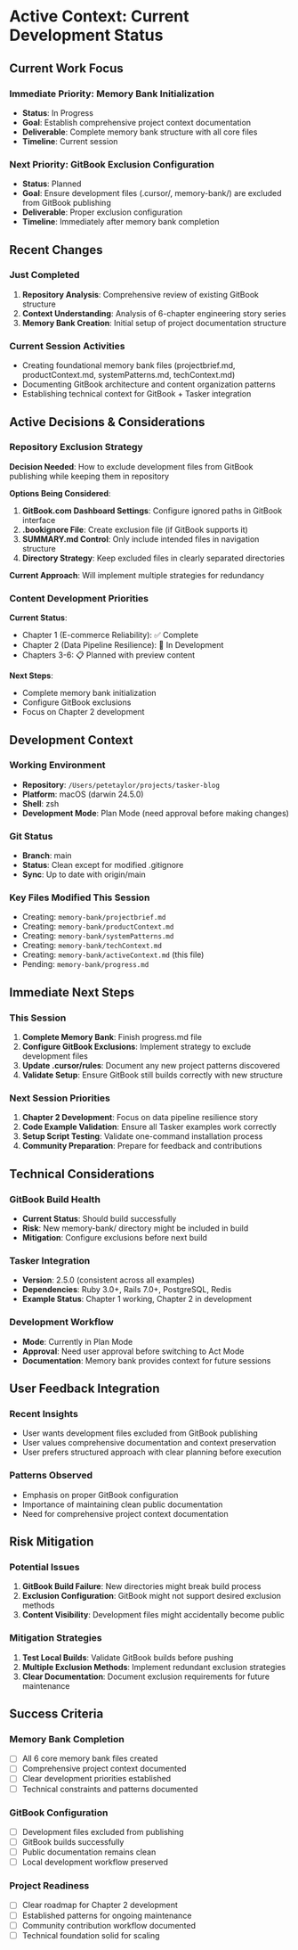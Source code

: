 # Active Context: Current Development Status

## Current Work Focus

### Immediate Priority: Memory Bank Initialization
- **Status**: In Progress
- **Goal**: Establish comprehensive project context documentation
- **Deliverable**: Complete memory bank structure with all core files
- **Timeline**: Current session

### Next Priority: GitBook Exclusion Configuration
- **Status**: Planned
- **Goal**: Ensure development files (.cursor/, memory-bank/) are excluded from GitBook publishing
- **Deliverable**: Proper exclusion configuration
- **Timeline**: Immediately after memory bank completion

## Recent Changes

### Just Completed
1. **Repository Analysis**: Comprehensive review of existing GitBook structure
2. **Context Understanding**: Analysis of 6-chapter engineering story series
3. **Memory Bank Creation**: Initial setup of project documentation structure

### Current Session Activities
- Creating foundational memory bank files (projectbrief.md, productContext.md, systemPatterns.md, techContext.md)
- Documenting GitBook architecture and content organization patterns
- Establishing technical context for GitBook + Tasker integration

## Active Decisions & Considerations

### Repository Exclusion Strategy
**Decision Needed**: How to exclude development files from GitBook publishing while keeping them in repository

**Options Being Considered**:
1. **GitBook.com Dashboard Settings**: Configure ignored paths in GitBook interface
2. **.bookignore File**: Create exclusion file (if GitBook supports it)
3. **SUMMARY.md Control**: Only include intended files in navigation structure
4. **Directory Strategy**: Keep excluded files in clearly separated directories

**Current Approach**: Will implement multiple strategies for redundancy

### Content Development Priorities
**Current Status**:
- Chapter 1 (E-commerce Reliability): ✅ Complete
- Chapter 2 (Data Pipeline Resilience): 🔄 In Development
- Chapters 3-6: 📋 Planned with preview content

**Next Steps**:
- Complete memory bank initialization
- Configure GitBook exclusions
- Focus on Chapter 2 development

## Development Context

### Working Environment
- **Repository**: `/Users/petetaylor/projects/tasker-blog`
- **Platform**: macOS (darwin 24.5.0)
- **Shell**: zsh
- **Development Mode**: Plan Mode (need approval before making changes)

### Git Status
- **Branch**: main
- **Status**: Clean except for modified .gitignore
- **Sync**: Up to date with origin/main

### Key Files Modified This Session
- Creating: `memory-bank/projectbrief.md`
- Creating: `memory-bank/productContext.md`
- Creating: `memory-bank/systemPatterns.md`
- Creating: `memory-bank/techContext.md`
- Creating: `memory-bank/activeContext.md` (this file)
- Pending: `memory-bank/progress.md`

## Immediate Next Steps

### This Session
1. **Complete Memory Bank**: Finish progress.md file
2. **Configure GitBook Exclusions**: Implement strategy to exclude development files
3. **Update .cursor/rules**: Document any new project patterns discovered
4. **Validate Setup**: Ensure GitBook still builds correctly with new structure

### Next Session Priorities
1. **Chapter 2 Development**: Focus on data pipeline resilience story
2. **Code Example Validation**: Ensure all Tasker examples work correctly
3. **Setup Script Testing**: Validate one-command installation process
4. **Community Preparation**: Prepare for feedback and contributions

## Technical Considerations

### GitBook Build Health
- **Current Status**: Should build successfully
- **Risk**: New memory-bank/ directory might be included in build
- **Mitigation**: Configure exclusions before next build

### Tasker Integration
- **Version**: 2.5.0 (consistent across all examples)
- **Dependencies**: Ruby 3.0+, Rails 7.0+, PostgreSQL, Redis
- **Example Status**: Chapter 1 working, Chapter 2 in development

### Development Workflow
- **Mode**: Currently in Plan Mode
- **Approval**: Need user approval before switching to Act Mode
- **Documentation**: Memory bank provides context for future sessions

## User Feedback Integration

### Recent Insights
- User wants development files excluded from GitBook publishing
- User values comprehensive documentation and context preservation
- User prefers structured approach with clear planning before execution

### Patterns Observed
- Emphasis on proper GitBook configuration
- Importance of maintaining clean public documentation
- Need for comprehensive project context documentation

## Risk Mitigation

### Potential Issues
1. **GitBook Build Failure**: New directories might break build process
2. **Exclusion Configuration**: GitBook might not support desired exclusion methods
3. **Content Visibility**: Development files might accidentally become public

### Mitigation Strategies
1. **Test Local Builds**: Validate GitBook builds before pushing
2. **Multiple Exclusion Methods**: Implement redundant exclusion strategies
3. **Clear Documentation**: Document exclusion requirements for future maintenance

## Success Criteria

### Memory Bank Completion
- [ ] All 6 core memory bank files created
- [ ] Comprehensive project context documented
- [ ] Clear development priorities established
- [ ] Technical constraints and patterns documented

### GitBook Configuration
- [ ] Development files excluded from publishing
- [ ] GitBook builds successfully
- [ ] Public documentation remains clean
- [ ] Local development workflow preserved

### Project Readiness
- [ ] Clear roadmap for Chapter 2 development
- [ ] Established patterns for ongoing maintenance
- [ ] Community contribution workflow documented
- [ ] Technical foundation solid for scaling
